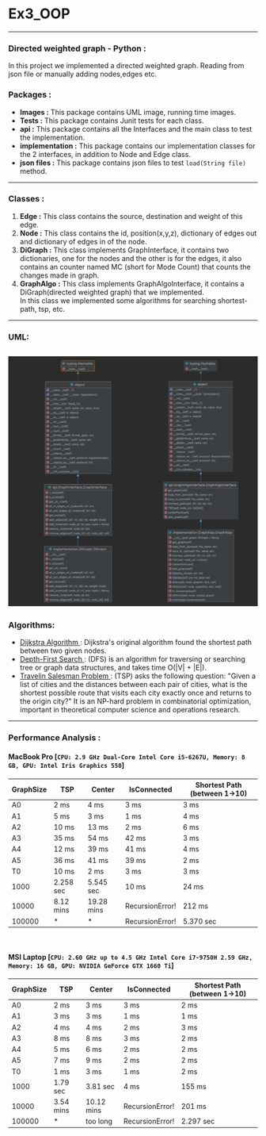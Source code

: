 # Ex3_OOP
----

### Directed weighted graph - Python :

In this project we implemented a directed weighted graph. Reading from json file or manually adding nodes,edges
etc. <br>

### Packages :

- __Images :__ This package contains UML image, running time images. <br>
- __Tests :__ This package contains Junit tests for each class. <br>
- __api :__ This package contains all the Interfaces and the main class to test the implementation. <br>
- __implementation :__ This package contains our implementation classes for the 2 interfaces, in addition to
  Node and Edge class. <br>
- __json files :__ This package contains json files to test `load(String file)` method. <br>

---

### Classes :

1) __Edge :__ This class contains the source, destination and weight of this edge.
2) __Node :__ This class contains the id, position(x,y,z), dictionary of edges out and dictionary of edges in of the node.
3) __DiGraph :__ This class implements GraphInterface, it contains two dictionaries, one for the nodes and the other is
   for the edges, it also contains an counter named MC (short for Mode Count) that counts the changes made in graph.
4) __GraphAlgo :__ This class implements GraphAlgoInterface, it contains a DiGraph(directed weighted graph) that we
   implemented. <br> In this class we implemented some algorithms for searching shortest-path, tsp, etc.

---

### UML:

![UML](https://github.com/Lara1011/Ex3_OOP/blob/2e1f5d5f1ccb5f19a953f229103371f0ac47a482/Images/UML.png)
---

### Algorithms:

- [Dijkstra Algorithm ](https://en.wikipedia.org/wiki/Dijkstra%27s_algorithm): Dijkstra's original algorithm found the
  shortest path between two given nodes.
- [Depth-First Search ](https://en.wikipedia.org/wiki/Depth-first_search): (DFS) is an algorithm for traversing or
  searching tree or graph data structures, and takes time O(|V| + |E|).
- [Travelin Salesman Problem ](https://en.wikipedia.org/wiki/Travelling_salesman_problem): (TSP) asks the following
  question: "Given a list of cities and the distances between each pair of cities, what is the shortest possible route
  that visits each city exactly once and returns to the origin city?" It is an NP-hard problem in combinatorial
  optimization, important in theoretical computer science and operations research.

---

### Performance Analysis :

#### MacBook Pro [`CPU: 2.9 GHz Dual-Core Intel Core i5-6267U, Memory: 8 GB, GPU: Intel Iris Graphics 550`]

| GraphSize | TSP       | Center     | IsConnected     | Shortest Path (between 1->10) |
|-----------|-----------|------------|-----------------|-------------------------------|
| A0        | 2 ms      | 4 ms       | 3 ms            | 3 ms                          |
| A1        | 5 ms      | 3 ms       | 1 ms            | 4 ms                          |
| A2        | 10 ms     | 13 ms      | 2 ms            | 6 ms                          |
| A3        | 35 ms     | 54 ms      | 42 ms           | 3 ms                          |
| A4        | 12 ms     | 39 ms      | 41 ms           | 4 ms                          |
| A5        | 36 ms     | 41 ms      | 39 ms           | 2 ms                          |
| T0        | 10 ms     | 2 ms       | 3 ms            | 3 ms                          |
| 1000      | 2.258 sec | 5.545 sec  | 10 ms           | 24 ms                         |
| 10000     | 8.12 mins | 19.28 mins | RecursionError! | 212 ms                        |
| 100000    | *         | *          | RecursionError! | 5.370 sec                     |

<br>

#### MSI Laptop [`CPU: 2.60 GHz up to 4.5 GHz Intel Core i7-9750H 2.59 GHz, Memory: 16 GB, GPU: NVIDIA GeForce GTX 1660 Ti`]

| GraphSize | TSP       | Center     | IsConnected     | Shortest Path (between 1->10) |
|-----------|-----------|------------|-----------------|-------------------------------|
| A0        | 2 ms      | 3 ms       | 3 ms            | 2 ms                          |
| A1        | 3 ms      | 3 ms       | 1 ms            | 1 ms                          |
| A2        | 4 ms      | 4 ms       | 2 ms            | 3 ms                          |
| A3        | 8 ms      | 8 ms       | 3 ms            | 2 ms                          |
| A4        | 5 ms      | 6 ms       | 2 ms            | 2 ms                          |
| A5        | 7 ms      | 9 ms       | 2 ms            | 2 ms                          |
| T0        | 1 ms      | 3 ms       | 1 ms            | 2 ms                          |
| 1000      | 1.79 sec  | 3.81 sec   | 4 ms            | 155 ms                        |
| 10000     | 3.54 mins | 10.12 mins | RecursionError! | 201 ms                        |
| 100000    | *         | too long   | RecursionError! | 2.297 sec                     |
